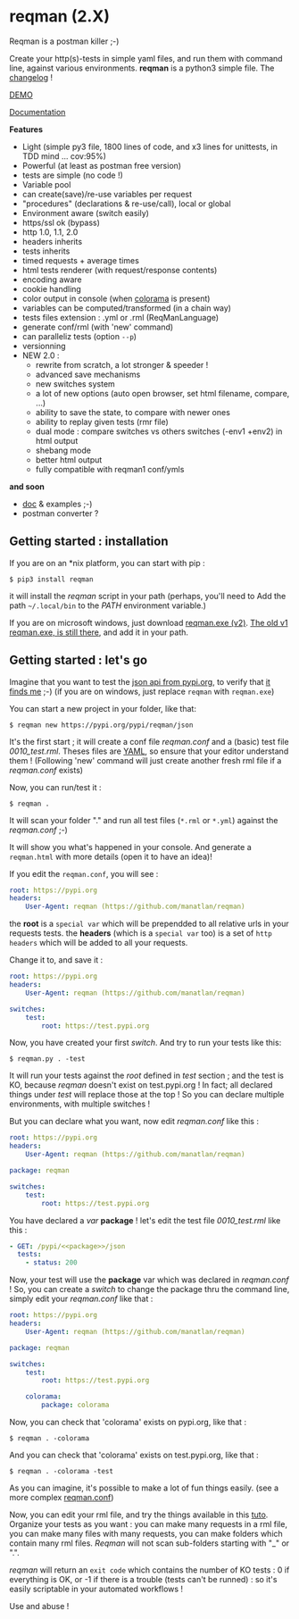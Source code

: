 # reqman (2.X)
Reqman is a postman killer ;-)

Create your http(s)-tests in simple yaml files, and run them with command line, against various environments.
**reqman** is a python3 simple file. The [changelog](https://github.com/manatlan/reqman/blob/master/changelog) !

[DEMO](https://test-reqman.glitch.me)

[Documentation](https://reqman-docs.glitch.me/)

**Features**
   * Light (simple py3 file, 1800 lines of code, and x3 lines for unittests, in TDD mind ... cov:95%)
   * Powerful (at least as postman free version)
   * tests are simple (no code !)
   * Variable pool
   * can create(save)/re-use variables per request
   * "procedures" (declarations & re-use/call), local or global
   * Environment aware (switch easily)
   * https/ssl ok (bypass)
   * http 1.0, 1.1, 2.0
   * headers inherits
   * tests inherits
   * timed requests + average times
   * html tests renderer (with request/response contents)
   * encoding aware
   * cookie handling
   * color output in console (when [colorama](https://pypi.org/project/colorama/) is present)
   * variables can be computed/transformed (in a chain way)
   * tests files extension : .yml or .rml (ReqManLanguage)
   * generate conf/rml (with 'new' command)
   * can paralleliz tests (option `--p`)
   * versionning
   * NEW 2.0 : 
       * rewrite from scratch, a lot stronger & speeder !
       * advanced save mechanisms
       * new switches system
       * a lot of new options (auto open browser, set html filename, compare, ...)
       * ability to save the state, to compare with newer ones
       * ability to replay given tests (rmr file)
       * dual mode : compare switches vs others switches (-env1 +env2) in html output
       * shebang mode
       * better html output
       * fully compatible with reqman1 conf/ymls

**and soon**
   * [doc]((https://manatlan.github.io/reqman/)) & examples ;-)
   * postman converter ?

## Getting started : installation

If you are on an *nix platform, you can start with pip :

    $ pip3 install reqman

it will install the _reqman_ script in your path (perhaps, you'll need to Add the path `~/.local/bin` to the _PATH_ environment variable.)

If you are on microsoft windows, just download [reqman.exe (v2)](https://github.com/manatlan/reqman/blob/master/dist/reqman.exe). [The old v1 reqman.exe, is still there](https://github.com/manatlan/reqman/blob/reqman1.4.4.0/dist/reqman.exe), and add it in your path. 


## Getting started : let's go

Imagine that you want to test the [json api from pypi.org](https://wiki.python.org/moin/PyPIJSON), to verify that [it finds me](https://pypi.org/pypi/reqman/json) ;-)
(if you are on windows, just replace `reqman` with `reqman.exe`)

You can start a new project in your folder, like that:

    $ reqman new https://pypi.org/pypi/reqman/json

It's the first start ; it will create a conf file _reqman.conf_ and a (basic) test file _0010_test.rml_. Theses files are [YAML](https://en.wikipedia.org/wiki/YAML), so ensure that your editor understand them !
(Following 'new' command will just create another fresh rml file if a _reqman.conf_ exists)

Now, you can run/test it :

    $ reqman .

It will scan your folder "." and run all test files (`*.rml` or `*.yml`) against the _reqman.conf_ ;-)

It will show you what's happened in your console. And generate a `reqman.html` with more details (open it to have an idea)!

If you edit the `reqman.conf`, you will see :

```yaml
root: https://pypi.org
headers:
    User-Agent: reqman (https://github.com/manatlan/reqman)
```

the **root** is a `special var` which will be prependded to all relative urls in your requests tests.
the **headers** (which is a `special var` too) is a set of `http headers` which will be added to all your requests.

Change it to, and save it :

```yaml
root: https://pypi.org
headers:
    User-Agent: reqman (https://github.com/manatlan/reqman)

switches:
    test:
        root: https://test.pypi.org
```

Now, you have created your first _switch_. And try to run your tests like this:

    $ reqman.py . -test

It will run your tests against the _root_ defined in _test_ section ; and the test is KO, because _reqman_ doesn't exist on test.pypi.org !
In fact; all declared things under _test_ will replace those at the top ! So you can declare multiple environments, with multiple switches ! 

But you can declare what you want, now edit _reqman.conf_ like this :

```yaml
root: https://pypi.org
headers:
    User-Agent: reqman (https://github.com/manatlan/reqman)

package: reqman

switches:
    test:
        root: https://test.pypi.org
```

You have declared a _var_ **package** ! let's edit the test file _0010_test.rml_ like this :

```yaml
- GET: /pypi/<<package>>/json
  tests:
    - status: 200
```

Now, your test will use the **package** var which was declared in _reqman.conf_ ! So, you can create a _switch_ to change the package thru the command line, simply edit your _reqman.conf_ like that :

```yaml
root: https://pypi.org
headers:
    User-Agent: reqman (https://github.com/manatlan/reqman)

package: reqman

switches:
    test:
        root: https://test.pypi.org

    colorama:
        package: colorama
```

Now, you can check that 'colorama' exists on pypi.org, like that :

    $ reqman . -colorama

And you can check that 'colorama' exists on test.pypi.org, like that :

    $ reqman . -colorama -test

As you can imagine, it's possible to make a lot of fun things easily. (see a more complex [reqman.conf](https://github.com/manatlan/reqman/blob/master/examples/reqman.conf))


Now, you can edit your rml file, and try the things available in this [tuto](https://github.com/manatlan/reqman/blob/reqman1.4.4.0/examples/tuto.yml).
Organize your tests as you want : you can make many requests in a rml file, you can make many files with many requests, you can make folders which contain many rml files. _Reqman_ will not scan sub-folders starting with "_" or ".".

_reqman_ will return an `exit code` which contains the number of KO tests : 0 if everything is OK, or -1 if there is a trouble (tests can't be runned) : so it's easily scriptable in your automated workflows !

Use and abuse !


